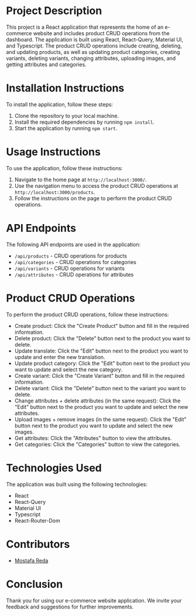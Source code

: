 # Project Description
This project is a React application that represents the home of an e-commerce website and includes product CRUD operations from the dashboard. The application is built using React, React-Query, Material UI, and Typescript. The product CRUD operations include creating, deleting, and updating products, as well as updating product categories, creating variants, deleting variants, changing attributes, uploading images, and getting attributes and categories.

# Installation Instructions
To install the application, follow these steps:
1. Clone the repository to your local machine.
2. Install the required dependencies by running `npm install`.
3. Start the application by running `npm start`.

# Usage Instructions
To use the application, follow these instructions:
1. Navigate to the home page at `http://localhost:3000/`.
2. Use the navigation menu to access the product CRUD operations at `http://localhost:3000/products`.
3. Follow the instructions on the page to perform the product CRUD operations.

# API Endpoints
The following API endpoints are used in the application:
- `/api/products` - CRUD operations for products
- `/api/categories` - CRUD operations for categories
- `/api/variants` - CRUD operations for variants
- `/api/attributes` - CRUD operations for attributes

# Product CRUD Operations
To perform the product CRUD operations, follow these instructions:
- Create product: Click the "Create Product" button and fill in the required information.
- Delete product: Click the "Delete" button next to the product you want to delete.
- Update translate: Click the "Edit" button next to the product you want to update and enter the new translation.
- Update product category: Click the "Edit" button next to the product you want to update and select the new category.
- Create variant: Click the "Create Variant" button and fill in the required information.
- Delete variant: Click the "Delete" button next to the variant you want to delete.
- Change attributes + delete attributes (in the same request): Click the "Edit" button next to the product you want to update and select the new attributes.
- Upload images + remove images (in the same request): Click the "Edit" button next to the product you want to update and select the new images.
- Get attributes: Click the "Attributes" button to view the attributes.
- Get categories: Click the "Categories" button to view the categories.


# Technologies Used
The application was built using the following technologies:
- React
- React-Query
- Material UI
- Typescript
- React-Router-Dom

# Contributors
- [Mostafa Reda](https://github.com/MostafaMahgoub)


# Conclusion
Thank you for using our e-commerce website application. We invite your feedback and suggestions for further improvements.